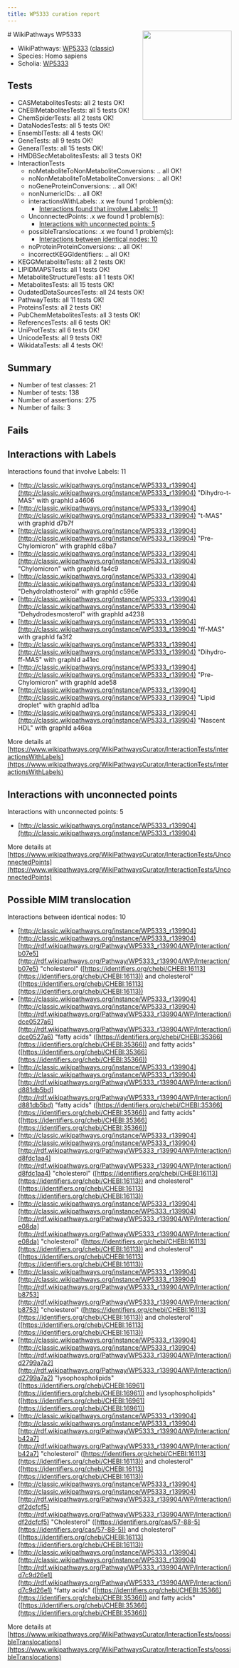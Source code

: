 ```yaml
---
title: WP5333 curation report
---
```


<img style="float: right; width: 200px" src="https://upload.wikimedia.org/wikipedia/commons/thumb/8/83/Wplogo_with_text_500.png/640px-Wplogo_with_text_500.png" />
# WikiPathways WP5333

* WikiPathways: [WP5333](https://wikipathways.org/pathways/WP5333) ([classic](https://classic.wikipathways.org/instance/WP5333))
* Species: Homo sapiens
* Scholia: [WP5333](https://scholia.toolforge.org/wikipathways/WP5333)
## Tests
* CASMetabolitesTests: all 2 tests OK!
* ChEBIMetabolitesTests: all 5 tests OK!
* ChemSpiderTests: all 2 tests OK!
* DataNodesTests: all 5 tests OK!
* EnsemblTests: all 4 tests OK!
* GeneTests: all 9 tests OK!
* GeneralTests: all 15 tests OK!
* HMDBSecMetabolitesTests: all 3 tests OK!
* InteractionTests
    * noMetaboliteToNonMetaboliteConversions: .. all OK!
    * noNonMetaboliteToMetaboliteConversions: .. all OK!
    * noGeneProteinConversions: .. all OK!
    * nonNumericIDs: .. all OK!
    * interactionsWithLabels: .x we found 1 problem(s):
        * [Interactions found that involve Labels: 11](#fe97a8b9)
    * UnconnectedPoints: .x we found 1 problem(s):
        * [Interactions with unconnected points: 5](#35a61add)
    * possibleTranslocations: .x we found 1 problem(s):
        * [Interactions between identical nodes: 10](#661ebeea)
    * noProteinProteinConversions: .. all OK!
    * incorrectKEGGIdentifiers: .. all OK!
* KEGGMetaboliteTests: all 2 tests OK!
* LIPIDMAPSTests: all 1 tests OK!
* MetaboliteStructureTests: all 1 tests OK!
* MetabolitesTests: all 15 tests OK!
* OudatedDataSourcesTests: all 24 tests OK!
* PathwayTests: all 11 tests OK!
* ProteinsTests: all 2 tests OK!
* PubChemMetabolitesTests: all 3 tests OK!
* ReferencesTests: all 6 tests OK!
* UniProtTests: all 6 tests OK!
* UnicodeTests: all 9 tests OK!
* WikidataTests: all 4 tests OK!


## Summary

* Number of test classes: 21
* Number of tests: 138
* Number of assertions: 275
* Number of fails: 3

## Fails

<a name="fe97a8b9" />

## Interactions with Labels

Interactions found that involve Labels: 11

* [http://classic.wikipathways.org/instance/WP5333_r139904](http://classic.wikipathways.org/instance/WP5333_r139904) "Dihydro-t-MAS" with graphId a4606
* [http://classic.wikipathways.org/instance/WP5333_r139904](http://classic.wikipathways.org/instance/WP5333_r139904) "t-MAS" with graphId d7b7f
* [http://classic.wikipathways.org/instance/WP5333_r139904](http://classic.wikipathways.org/instance/WP5333_r139904) "Pre-Chylomicron" with graphId c8ba7
* [http://classic.wikipathways.org/instance/WP5333_r139904](http://classic.wikipathways.org/instance/WP5333_r139904) "Chylomicron" with graphId fa4c9
* [http://classic.wikipathways.org/instance/WP5333_r139904](http://classic.wikipathways.org/instance/WP5333_r139904) "Dehydrolathosterol" with graphId c596e
* [http://classic.wikipathways.org/instance/WP5333_r139904](http://classic.wikipathways.org/instance/WP5333_r139904) "Dehydrodesmosterol" with graphId a4238
* [http://classic.wikipathways.org/instance/WP5333_r139904](http://classic.wikipathways.org/instance/WP5333_r139904) "ff-MAS" with graphId fa3f2
* [http://classic.wikipathways.org/instance/WP5333_r139904](http://classic.wikipathways.org/instance/WP5333_r139904) "Dihydro-ff-MAS" with graphId a41ec
* [http://classic.wikipathways.org/instance/WP5333_r139904](http://classic.wikipathways.org/instance/WP5333_r139904) "Pre-Chylomicron" with graphId ade58
* [http://classic.wikipathways.org/instance/WP5333_r139904](http://classic.wikipathways.org/instance/WP5333_r139904) "Lipid droplet" with graphId ad1ba
* [http://classic.wikipathways.org/instance/WP5333_r139904](http://classic.wikipathways.org/instance/WP5333_r139904) "Nascent HDL" with graphId a46ea


More details at [https://www.wikipathways.org/WikiPathwaysCurator/InteractionTests/interactionsWithLabels](https://www.wikipathways.org/WikiPathwaysCurator/InteractionTests/interactionsWithLabels)

<a name="35a61add" />

## Interactions with unconnected points

Interactions with unconnected points: 5

* [http://classic.wikipathways.org/instance/WP5333_r139904](http://classic.wikipathways.org/instance/WP5333_r139904)


More details at [https://www.wikipathways.org/WikiPathwaysCurator/InteractionTests/UnconnectedPoints](https://www.wikipathways.org/WikiPathwaysCurator/InteractionTests/UnconnectedPoints)

<a name="661ebeea" />

## Possible MIM translocation

Interactions between identical nodes: 10

* [http://classic.wikipathways.org/instance/WP5333_r139904](http://classic.wikipathways.org/instance/WP5333_r139904) [http://rdf.wikipathways.org/Pathway/WP5333_r139904/WP/Interaction/b07e5](http://rdf.wikipathways.org/Pathway/WP5333_r139904/WP/Interaction/b07e5) "cholesterol" ([https://identifiers.org/chebi/CHEBI:16113](https://identifiers.org/chebi/CHEBI:16113)) and 
cholesterol" ([https://identifiers.org/chebi/CHEBI:16113](https://identifiers.org/chebi/CHEBI:16113))
* [http://classic.wikipathways.org/instance/WP5333_r139904](http://classic.wikipathways.org/instance/WP5333_r139904) [http://rdf.wikipathways.org/Pathway/WP5333_r139904/WP/Interaction/idce0527a6](http://rdf.wikipathways.org/Pathway/WP5333_r139904/WP/Interaction/idce0527a6) "fatty acids" ([https://identifiers.org/chebi/CHEBI:35366](https://identifiers.org/chebi/CHEBI:35366)) and 
fatty acids" ([https://identifiers.org/chebi/CHEBI:35366](https://identifiers.org/chebi/CHEBI:35366))
* [http://classic.wikipathways.org/instance/WP5333_r139904](http://classic.wikipathways.org/instance/WP5333_r139904) [http://rdf.wikipathways.org/Pathway/WP5333_r139904/WP/Interaction/id881db5bd](http://rdf.wikipathways.org/Pathway/WP5333_r139904/WP/Interaction/id881db5bd) "fatty acids" ([https://identifiers.org/chebi/CHEBI:35366](https://identifiers.org/chebi/CHEBI:35366)) and 
fatty acids" ([https://identifiers.org/chebi/CHEBI:35366](https://identifiers.org/chebi/CHEBI:35366))
* [http://classic.wikipathways.org/instance/WP5333_r139904](http://classic.wikipathways.org/instance/WP5333_r139904) [http://rdf.wikipathways.org/Pathway/WP5333_r139904/WP/Interaction/id8fdc1aa4](http://rdf.wikipathways.org/Pathway/WP5333_r139904/WP/Interaction/id8fdc1aa4) "cholesterol" ([https://identifiers.org/chebi/CHEBI:16113](https://identifiers.org/chebi/CHEBI:16113)) and 
cholesterol" ([https://identifiers.org/chebi/CHEBI:16113](https://identifiers.org/chebi/CHEBI:16113))
* [http://classic.wikipathways.org/instance/WP5333_r139904](http://classic.wikipathways.org/instance/WP5333_r139904) [http://rdf.wikipathways.org/Pathway/WP5333_r139904/WP/Interaction/e08da](http://rdf.wikipathways.org/Pathway/WP5333_r139904/WP/Interaction/e08da) "cholesterol" ([https://identifiers.org/chebi/CHEBI:16113](https://identifiers.org/chebi/CHEBI:16113)) and 
cholesterol" ([https://identifiers.org/chebi/CHEBI:16113](https://identifiers.org/chebi/CHEBI:16113))
* [http://classic.wikipathways.org/instance/WP5333_r139904](http://classic.wikipathways.org/instance/WP5333_r139904) [http://rdf.wikipathways.org/Pathway/WP5333_r139904/WP/Interaction/b8753](http://rdf.wikipathways.org/Pathway/WP5333_r139904/WP/Interaction/b8753) "cholesterol" ([https://identifiers.org/chebi/CHEBI:16113](https://identifiers.org/chebi/CHEBI:16113)) and 
cholesterol" ([https://identifiers.org/chebi/CHEBI:16113](https://identifiers.org/chebi/CHEBI:16113))
* [http://classic.wikipathways.org/instance/WP5333_r139904](http://classic.wikipathways.org/instance/WP5333_r139904) [http://rdf.wikipathways.org/Pathway/WP5333_r139904/WP/Interaction/id2799a7a2](http://rdf.wikipathways.org/Pathway/WP5333_r139904/WP/Interaction/id2799a7a2) "lysophospholipids" ([https://identifiers.org/chebi/CHEBI:16961](https://identifiers.org/chebi/CHEBI:16961)) and 
lysophospholipids" ([https://identifiers.org/chebi/CHEBI:16961](https://identifiers.org/chebi/CHEBI:16961))
* [http://classic.wikipathways.org/instance/WP5333_r139904](http://classic.wikipathways.org/instance/WP5333_r139904) [http://rdf.wikipathways.org/Pathway/WP5333_r139904/WP/Interaction/b42a7](http://rdf.wikipathways.org/Pathway/WP5333_r139904/WP/Interaction/b42a7) "cholesterol" ([https://identifiers.org/chebi/CHEBI:16113](https://identifiers.org/chebi/CHEBI:16113)) and 
cholesterol" ([https://identifiers.org/chebi/CHEBI:16113](https://identifiers.org/chebi/CHEBI:16113))
* [http://classic.wikipathways.org/instance/WP5333_r139904](http://classic.wikipathways.org/instance/WP5333_r139904) [http://rdf.wikipathways.org/Pathway/WP5333_r139904/WP/Interaction/idf2dcfcf5](http://rdf.wikipathways.org/Pathway/WP5333_r139904/WP/Interaction/idf2dcfcf5) "Cholesterol" ([https://identifiers.org/cas/57-88-5](https://identifiers.org/cas/57-88-5)) and 
cholesterol" ([https://identifiers.org/chebi/CHEBI:16113](https://identifiers.org/chebi/CHEBI:16113))
* [http://classic.wikipathways.org/instance/WP5333_r139904](http://classic.wikipathways.org/instance/WP5333_r139904) [http://rdf.wikipathways.org/Pathway/WP5333_r139904/WP/Interaction/id7c9d26e1](http://rdf.wikipathways.org/Pathway/WP5333_r139904/WP/Interaction/id7c9d26e1) "fatty acids" ([https://identifiers.org/chebi/CHEBI:35366](https://identifiers.org/chebi/CHEBI:35366)) and 
fatty acids" ([https://identifiers.org/chebi/CHEBI:35366](https://identifiers.org/chebi/CHEBI:35366))


More details at [https://www.wikipathways.org/WikiPathwaysCurator/InteractionTests/possibleTranslocations](https://www.wikipathways.org/WikiPathwaysCurator/InteractionTests/possibleTranslocations)

